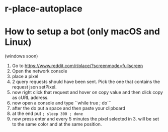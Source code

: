 # r-place-autoplace



# How to setup a bot (only macOS and Linux)

(windows soon)

1. Go to https://www.reddit.com/r/place/?screenmode=fullscreen
2. Open the network console
3. place a pixel
4. 2 query requests should have been sent. Pick the one that contains the request json setPixel.
5. now right click that request and hover on copy value and then click copy as cURL address.
6. now open a console and type ``while true ; do```
7. after the do put a space and then paste your clipboard
8. at the end put ```; sleep 300 ; done```
9. now press enter and every 5 minutes the pixel selected in 3. will be set to the same color and at the same position.

